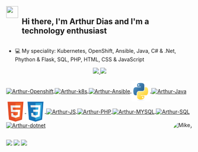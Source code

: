 <div style="display: flex;">
    <img src="https://github.com/thurdias/Thurdias/assets/6502142/7f63c82d-d9cb-49f7-a107-282207e9ce03" width="32" height="32" style="margin-right: 10px;">
    <h2>Hi there, I'm Arthur Dias and I'm a technology enthusiast</h2>
</div>

- 💻 My speciality: Kubernetes, OpenShift, Ansible, Java, C# & .Net, Phython & Flask, SQL, PHP, HTML, CSS & JavaScript

<div align="center">
  <a href="https://github.com/Thurdias">
 <img height="180em" src="https://github-readme-stats.vercel.app/api?username=thurdias&show_icons=true&theme=dracula&include_all_commits=true&count_private=true"/>
  <img height="180em" src="https://github-readme-stats.vercel.app/api/top-langs/?username=thurdias&layout=compact&langs_count=7&theme=dracula"/>
</div>
<div style="display: inline_block"><br>
  <img align="center" alt="Arthur-Openshift" height="55" width="50" src="https://upload.wikimedia.org/wikipedia/commons/thumb/3/3a/OpenShift-LogoType.svg/1917px-OpenShift-LogoType.svg.png"> 
  <img align="center" alt="Arthur-k8s" height="55" width="50" src="https://cdn.jsdelivr.net/gh/devicons/devicon/icons/kubernetes/kubernetes-plain-wordmark.svg"> 
  <img align="center" alt="Arthur-Ansible" height="55" width="50" src="https://cdn.jsdelivr.net/gh/devicons/devicon/icons/ansible/ansible-original.svg"> 
  <img align="center" alt="Arthur-Python" height="55" width="50" src="https://raw.githubusercontent.com/devicons/devicon/master/icons/python/python-original.svg">
  <img align="center" alt="Arthur-Java" height="55" width="50" src="https://cdn.jsdelivr.net/gh/devicons/devicon/icons/java/java-original.svg">
  <img align="center" alt="Arthur-HTML" height="55" width="50" src="https://raw.githubusercontent.com/devicons/devicon/master/icons/html5/html5-original.svg">
  <img align="center" alt="Arthur-CSS" height="55" width="50" src="https://raw.githubusercontent.com/devicons/devicon/master/icons/css3/css3-original.svg">
  <img align="center" alt="Arthur-JS" height="55" width="50" src="https://cdn.jsdelivr.net/gh/devicons/devicon/icons/javascript/javascript-original.svg">
  <img align="center" alt="Arthur-PHP" height="55" width="50" src="https://cdn.jsdelivr.net/gh/devicons/devicon/icons/php/php-original.svg">
  <img align="center" alt="Arthur-MYSQL" height="55" width="50" src="https://cdn.jsdelivr.net/gh/devicons/devicon/icons/mysql/mysql-original-wordmark.svg">
  <img align="center" alt="Arthur-SQL" height="45" width="55" src="https://cdn.jsdelivr.net/gh/devicons/devicon/icons/oracle/oracle-original.svg">
  <img align="center" alt="Arthur-dotnet" height="55" width="50" src="https://cdn.jsdelivr.net/gh/devicons/devicon/icons/dotnetcore/dotnetcore-original.svg">
   <img align="right" alt="Mikey" height="150" style="border-radius:50px;" src="https://cdn.discordapp.com/avatars/271779010336391170/8853bb997b7fd966b63cc264af172d76.webp?size=128">
  </div>
 
##
 
<div> 
  <a href = "mailto:thurdias@gmail.com"><img src="https://img.shields.io/badge/-Gmail-%23333?style=for-the-badge&logo=gmail&logoColor=white" target="_blank"></a>
  <a href="https://www.linkedin.com/in/arthur-dias-bouças/" target="_blank"><img src="https://img.shields.io/badge/-LinkedIn-%230077B5?style=for-the-badge&logo=linkedin&logoColor=white" target="_blank"></a> 
    <a href="https://wa.me/5561982018603" target="_blank"><img src="https://img.shields.io/badge/WhatsApp-25D366?style=for-the-badge&logo=whatsapp&logoColor=white" target="_blank"></a> 
   
</div>
